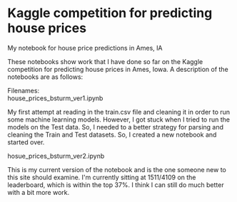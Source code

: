 # Kaggle competition for predicting house prices
My notebook for house price predictions in Ames, IA

These notebooks show work that I have done so far on the Kaggle competition for predicting house prices in Ames, Iowa.  A description of the notebooks are as follows:

Filenames:                             
house_prices_bsturm_ver1.ipynb        

My first attempt at reading in the train.csv file and cleaning it in order to run some machine learning models.  However, I got stuck when I tried to run the models on the Test data.  So, I needed to a better strategy for parsing and cleaning the Train and Test datasets.  So, I created a new notebook and started over.

hosue_prices_bsturm_ver2.ipynb        

This is my current version of the notebook and is the one someone new to this site should examine.  I'm currently sitting at 1511/4109 on the leaderboard, which is within the top 37%.  I think I can still do much better with a bit more work.
